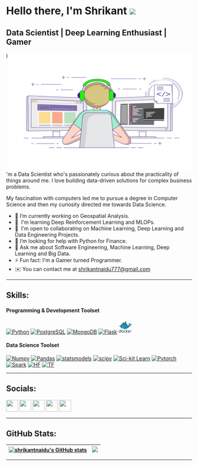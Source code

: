 Hello there, I'm Shrikant ![](https://user-images.githubusercontent.com/18350557/176309783-0785949b-9127-417c-8b55-ab5a4333674e.gif)
================================================================================================================================

Data Scientist | Deep Learning Enthusiast | Gamer 
--------------------------------------------
<img align="right" alt="GIF" src="https://github.com/shrikantnaidu/shrikantnaidu/blob/master/GIF.gif" width="500" height="320" />

I'm a Data Scientist who's passionately curious about the practicality of things around me. I love building data-driven solutions for complex business problems. 

My fascination with computers led me to pursue a degree in Computer Science and then my curiosity directed me towards Data Science.

* 🔭 I’m currently working on Geospatial Analysis.
* 🧠  I'm learning Deep Reinforcement Learning and MLOPs.
* 🤝  I'm open to collaborating on Machine Learning, Deep Learning and Data Engineering Projects.
* 🤔 I’m looking for help with Python for Finance.
* 💬 Ask me about Software Engineering, Machine Learning, Deep Learning and Big Data.
* ⚡ Fun fact: I'm a Gamer turned Programmer.
* ✉️ You can contact me at [shrikantnaidu777@gmail.com](mailto:shrikantnaidu777@gmail.com)

---
## Skills:

#### Programming & Development Toolset
<p align="left">
<a href="https://www.python.org/" target="_blank" rel="noreferrer"><img src="https://raw.githubusercontent.com/danielcranney/readme-generator/main/public/icons/skills/python-colored.svg" width="36" height="36" alt="Python" /></a>
<a href="https://www.postgresql.org/" target="_blank" rel="noreferrer"><img src="https://raw.githubusercontent.com/danielcranney/readme-generator/main/public/icons/skills/postgresql-colored.svg" width="36" height="36" alt="PostgreSQL" /></a>
<a href="https://www.mongodb.com/" target="_blank" rel="noreferrer"><img src="https://raw.githubusercontent.com/danielcranney/readme-generator/main/public/icons/skills/mongodb-colored.svg" width="36" height="36" alt="MongoDB" /></a>
<a href="https://flask.palletsprojects.com/en/2.0.x/" target="_blank" rel="noreferrer"><img src="https://raw.githubusercontent.com/danielcranney/readme-generator/main/public/icons/skills/flask-colored.svg" width="36" height="36" alt="Flask" /></a>
<a href="https://www.docker.com/" target="_blank" rel="noreferrer"><img src="https://raw.githubusercontent.com/devicons/devicon/master/icons/docker/docker-original-wordmark.svg" width="36" height="36" alt="Docker" /></a>

<!-- <a href="https://fastapi.tiangolo.com/" target="_blank" rel="noreferrer"><img src="https://raw.githubusercontent.com/danielcranney/readme-generator/main/public/icons/skills/fastapi-colored.svg" width="36" height="36" alt="Fast API" /></a> -->

#### Data Science Toolset
<a href="https://numpy.org/" target="_blank" rel="noreferrer"><img src="https://numpy.org/images/logo.svg" width="36" height="36" alt="Numpy" /></a>
<a href="https://pandas.pydata.org/" target="_blank" rel="noreferrer"><img src="https://seeklogo.com/images/P/pandas-logo-776F6D45BB-seeklogo.com.png" width="36" height="36" alt="Pandas" /></a>
<a href="https://www.statsmodels.org/" target="_blank" rel="noreferrer"><img src="https://www.statsmodels.org/stable/_images/statsmodels-logo-v2.svg" width="36" height="36" alt="statsmodels" /></a>
<a href="https://scipy.org/" target="_blank" rel="noreferrer"><img src="https://scipy.org/images/logo.svg" width="36" height="36" alt="scipy" /></a>
<a href="https://scikit-learn.org/" target="_blank" rel="noreferrer"><img src="https://upload.wikimedia.org/wikipedia/commons/0/05/Scikit_learn_logo_small.svg" width="36" height="36" alt="Sci-kit Learn" /></a>
<a href="https://pytorch.org/" target="_blank" rel="noreferrer"><img src="https://www.vectorlogo.zone/logos/pytorch/pytorch-icon.svg" width="36" height="36" alt="Pytorch " /></a>
<a href="https://spark.apache.org/" target="_blank" rel="noreferrer"><img src="https://www.vectorlogo.zone/logos/apache_spark/apache_spark-ar21.svg" width="36" height="36" alt="Spark" /></a>
<a href="https://huggingface.co/" target="_blank" rel="noreferrer"><img src="https://huggingface.co/front/assets/huggingface_logo-noborder.svg" width="36" height="36" alt="HF" /></a>
<a href="https://www.tensorflow.org/" target="_blank" rel="noreferrer"><img src="https://www.vectorlogo.zone/logos/tensorflow/tensorflow-icon.svg" width="36" height="36" alt="TF" /></a>

<!-- #### X Toolset, add more relevant ones
<a href="https://streamlit.io/" target="_blank" rel="noreferrer"><img src="https://streamlit.io/images/brand/streamlit-logo-primary-colormark-darktext.png" width="36" height="36" alt="streamlit" /></a>
<a href="https://gradio.app/" target="_blank" rel="noreferrer"><img src="https://gradio.app/assets/gradio.svg" width="36" height="36" alt="gradio" /></a>
<a href="https://wandb.ai/fully-connected" target="_blank" rel="noreferrer"><img src="https://wandb.ai/logo-transparent.png" width="36" height="36" alt="wandb" /></a>
<a href="https://www.heroku.com/" target="_blank" rel="noreferrer"><img src="https://raw.githubusercontent.com/danielcranney/readme-generator/main/public/icons/skills/heroku-colored.svg" width="36" height="36" alt="Heroku" /></a>
</p> -->
---

## Socials:
<!-- # add datacamp,insta, and other imp social profiles -->

<p align="left"> 
<a href="https://www.linkedin.com/in/shrikant-naidu/" target="_blank" rel="noreferrer"><img src="https://raw.githubusercontent.com/danielcranney/readme-generator/main/public/icons/socials/linkedin.svg" width="32" height="32" /></a> <a href="https://www.twitter.com/sk_dataholic" target="_blank" rel="noreferrer"><img src="https://raw.githubusercontent.com/danielcranney/readme-generator/main/public/icons/socials/twitter.svg" width="32" height="32" /></a>
<!-- <a href="" target="_blank" rel="noreferrer"><img src="https://upload.wikimedia.org/wikipedia/commons/thumb/e/e7/Instagram_logo_2016.svg/198px-Instagram_logo_2016.svg.png?20210403190622" width="32" height="32" /></a> -->
<a href="https://www.kaggle.com/shrikantnaidu" target="_blank" rel="noreferrer"><img src="https://www.vectorlogo.zone/logos/kaggle/kaggle-icon.svg" width="32" height="32" /></a>
<a href="https://app.datacamp.com/profile/shrikantnaidu777" target="_blank" rel="noreferrer"><img src="https://www.svgrepo.com/show/349332/datacamp.svg" width="32" height="32" /></a>
<a href="https://steamcommunity.com/id/shrikantnaidu/" target="_blank" rel="noreferrer"><img src="https://www.vectorlogo.zone/logos/steampowered/steampowered-icon.svg" width="32" height="32" /></a>
</p>

---
## GitHub Stats:

<!-- <b>My GitHub Stats</b> -->

 | <a href="http://www.github.com/shrikantnaidu"><img src="https://github-readme-stats.vercel.app/api?username=shrikantnaidu&show_icons=true&hide=&count_private=true&title_color=000000&text_color=000000&icon_color=000000&bg_color=ffffff&hide_border=true&show_icons=true" alt="shrikantnaidu's GitHub stats" /></a> | <a href="http://www.github.com/shrikantnaidu"><img src="https://github-readme-streak-stats.herokuapp.com/?user=shrikantnaidu&stroke=000000&background=ffffff&ring=000000&fire=000000&currStreakNum=000000&currStreakLabel=000000&sideNums=000000&sideLabels=000000&dates=000000&hide_border=true" /></a> |
 | ------------- | ------------- |

---
<!-- <a href="http://www.github.com/shrikantnaidu"><img src="https://github-readme-activity-graph.cyclic.app/graph?username=shrikantnaidu&bg_color=ffffff&color=000000&line=000000&point=000000&area_color=ffffff&area=true&hide_border=true&custom_title=GitHub%20Commits%20Graph" alt="GitHub Commits Graph" /></a> -->
